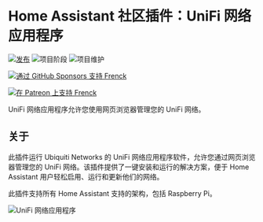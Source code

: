 # Home Assistant 社区插件：UniFi 网络应用程序

[![发布][release-shield]][release] ![项目阶段][project-stage-shield] ![项目维护][maintenance-shield]

[![通过 GitHub Sponsors 支持 Frenck][github-sponsors-shield]][github-sponsors]

[![在 Patreon 上支持 Frenck][patreon-shield]][patreon]

UniFi 网络应用程序允许您使用网页浏览器管理您的 UniFi 网络。

## 关于

此插件运行 Ubiquiti Networks 的 UniFi 网络应用程序软件，允许您通过网页浏览器管理您的 UniFi 网络。该插件提供了一键安装和运行的解决方案，便于 Home Assistant 用户轻松启用、运行和更新他们的网络。

此插件支持所有 Home Assistant 支持的架构，包括 Raspberry Pi。

![UniFi 网络应用程序][screenshot]


[discord-shield]: https://img.shields.io/discord/478094546522079232.svg
[discord]: https://discord.me/hassioaddons
[forum-shield]: https://img.shields.io/badge/community-forum-brightgreen.svg
[forum]: https://community.home-assistant.io/t/home-assistant-community-add-on-unifi-controller/56297?u=frenck
[github-sponsors-shield]: https://frenck.dev/wp-content/uploads/2019/12/github_sponsor.png
[github-sponsors]: https://github.com/sponsors/frenck
[maintenance-shield]: https://img.shields.io/maintenance/yes/2025.svg
[patreon-shield]: https://frenck.dev/wp-content/uploads/2019/12/patreon.png
[patreon]: https://www.patreon.com/frenck
[project-stage-shield]: https://img.shields.io/badge/project%20stage-production%20ready-brightgreen.svg
[release-shield]: https://img.shields.io/badge/version-v4.0.2-blue.svg
[release]: https://github.com/hassio-addons/addon-unifi/tree/v4.0.2
[screenshot]: https://github.com/hassio-addons/addon-unifi/raw/main/images/screenshot.jpg
